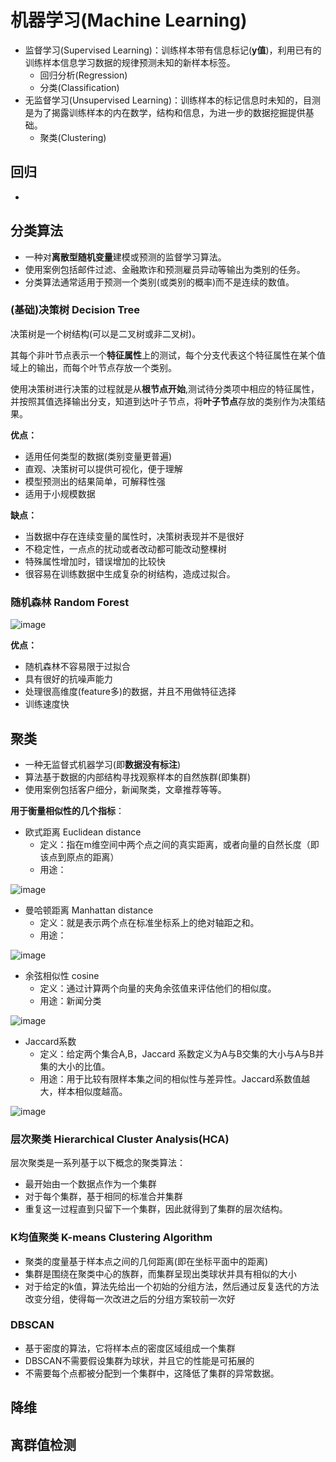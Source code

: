 # 机器学习(Machine Learning)
- 监督学习(Supervised Learning)：训练样本带有信息标记(**y值**)，利用已有的训练样本信息学习数据的规律预测未知的新样本标签。
  - 回归分析(Regression)
  - 分类(Classification)
- 无监督学习(Unsupervised Learning)：训练样本的标记信息时未知的，目测是为了揭露训练样本的内在数学，结构和信息，为进一步的数据挖掘提供基础。
  - 聚类(Clustering)
## 回归
- 

## 分类算法
- 一种对**离散型随机变量**建模或预测的监督学习算法。
- 使用案例包括邮件过滤、金融欺诈和预测雇员异动等输出为类别的任务。
- 分类算法通常适用于预测一个类别(或类别的概率)而不是连续的数值。

### (基础)决策树 Decision Tree
决策树是一个树结构(可以是二叉树或非二叉树)。

其每个非叶节点表示一个**特征属性**上的测试，每个分支代表这个特征属性在某个值域上的输出，而每个叶节点存放一个类别。

使用决策树进行决策的过程就是从**根节点开始**,测试待分类项中相应的特征属性，并按照其值选择输出分支，知道到达叶子节点，将**叶子节点**存放的类别作为决策结果。

**优点：**
- 适用任何类型的数据(类别变量更普遍)
- 直观、决策树可以提供可视化，便于理解
- 模型预测出的结果简单，可解释性强
- 适用于小规模数据

**缺点：**
- 当数据中存在连续变量的属性时，决策树表现并不是很好
- 不稳定性，一点点的扰动或者改动都可能改动整棵树
- 特殊属性增加时，错误增加的比较快
- 很容易在训练数据中生成复杂的树结构，造成过拟合。

### 随机森林 Random Forest
![image](https://github.com/teamowu/Machine-Learning/blob/master/images/Random%20Forest.png)

**优点：**
- 随机森林不容易限于过拟合
- 具有很好的抗噪声能力
- 处理很高维度(feature多)的数据，并且不用做特征选择
- 训练速度快

## 聚类
- 一种无监督式机器学习(即**数据没有标注**)
- 算法基于数据的内部结构寻找观察样本的自然族群(即集群)
- 使用案例包括客户细分，新闻聚类，文章推荐等等。

**用于衡量相似性的几个指标**：
- 欧式距离 Euclidean distance
  - 定义：指在m维空间中两个点之间的真实距离，或者向量的自然长度（即该点到原点的距离）
  - 用途：
  
![image](https://github.com/teamowu/Machine-Learning/blob/master/images/%E6%AC%A7%E5%BC%8F%E8%B7%9D%E7%A6%BB.png)

- 曼哈顿距离 Manhattan distance
  - 定义：就是表示两个点在标准坐标系上的绝对轴距之和。
  - 用途：
  
![image](https://github.com/teamowu/Machine-Learning/blob/master/images/%E6%9B%BC%E5%93%88%E9%A1%BF%E8%B7%9D%E7%A6%BB.png)

- 余弦相似性 cosine
  - 定义：通过计算两个向量的夹角余弦值来评估他们的相似度。
  - 用途：新闻分类
  
![image](https://github.com/teamowu/Machine-Learning/blob/master/images/%E4%BD%99%E5%BC%A6%E7%9B%B8%E4%BC%BC%E6%80%A7.png)

- Jaccard系数
  - 定义：给定两个集合A,B，Jaccard 系数定义为A与B交集的大小与A与B并集的大小的比值。
  - 用途：用于比较有限样本集之间的相似性与差异性。Jaccard系数值越大，样本相似度越高。
  
![image](https://github.com/teamowu/Machine-Learning/blob/master/images/jaccard%E7%B3%BB%E6%95%B0.png)

### 层次聚类 Hierarchical Cluster Analysis(HCA)
层次聚类是一系列基于以下概念的聚类算法：
- 最开始由一个数据点作为一个集群
- 对于每个集群，基于相同的标准合并集群
- 重复这一过程直到只留下一个集群，因此就得到了集群的层次结构。

### K均值聚类 K-means Clustering Algorithm
- 聚类的度量基于样本点之间的几何距离(即在坐标平面中的距离)
- 集群是围绕在聚类中心的族群，而集群呈现出类球状并具有相似的大小
- 对于给定的k值，算法先给出一个初始的分组方法，然后通过反复迭代的方法改变分组，使得每一次改进之后的分组方案较前一次好

### DBSCAN
- 基于密度的算法，它将样本点的密度区域组成一个集群
- DBSCAN不需要假设集群为球状，并且它的性能是可拓展的
- 不需要每个点都被分配到一个集群中，这降低了集群的异常数据。
  
## 降维

## 离群值检测
